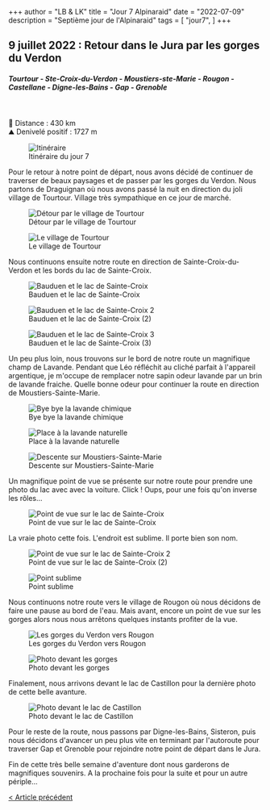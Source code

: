 +++
author = "LB & LK"
title = "Jour 7 Alpinaraid"
date = "2022-07-09"
description = "Septième jour de l'Alpinaraid"
tags = [
    "jour7",
]
+++

## 9 juillet 2022 : Retour dans le Jura par les gorges du Verdon
##### Tourtour - Ste-Croix-du-Verdon - Moustiers-ste-Marie - Rougon - Castellane - Digne-les-Bains - Gap - Grenoble
<br />

📏 Distance : 430 km<br />
⛰️ Denivelé positif : 1727 m

<figure>
    <img loading="lazy" class="image-article" src="/images/day7/map7.jpg" alt="Itinéraire">
    <figcaption class="figure-caption">Itinéraire du jour 7</figcaption>
</figure>

Pour le retour à notre point de départ, nous avons décidé de continuer de traverser de beaux paysages et de passer par les gorges du Verdon.
Nous partons de Draguignan où nous avons passé la nuit en direction du joli village de Tourtour. Village très sympathique en ce jour de marché.

<figure>
    <img loading="lazy" class="image-article" src="/images/day7/IMG_0751.jpg" alt="Détour par le village de Tourtour">
    <figcaption class="figure-caption">Détour par le village de Tourtour</figcaption>
</figure>
<figure>
    <img loading="lazy" class="image-article" src="/images/day7/IMG_0753.jpg" alt="Le village de Tourtour">
    <figcaption class="figure-caption">Le village de Tourtour</figcaption>
</figure>

Nous continuons ensuite notre route en direction de Sainte-Croix-du-Verdon et les bords du lac de Sainte-Croix.

<figure>
    <img loading="lazy" class="image-article" src="/images/day7/IMG_0768.jpg" alt="Bauduen et le lac de Sainte-Croix">
    <figcaption class="figure-caption">Bauduen et le lac de Sainte-Croix</figcaption>
</figure>
<figure>
    <img loading="lazy" class="image-article" src="/images/day7/IMG_0773.jpg" alt="Bauduen et le lac de Sainte-Croix 2">
    <figcaption class="figure-caption">Bauduen et le lac de Sainte-Croix (2)</figcaption>
</figure>
<figure>
    <img loading="lazy" class="image-article" src="/images/day7/IMG_0774.jpg" alt="Bauduen et le lac de Sainte-Croix 3">
    <figcaption class="figure-caption">Bauduen et le lac de Sainte-Croix (3)</figcaption>
</figure>

Un peu plus loin, nous trouvons sur le bord de notre route un magnifique champ de Lavande. Pendant que Léo réfléchit au cliché parfait à l'appareil argentique, je m'occupe de remplacer notre sapin odeur lavande par un brin de lavande fraiche. Quelle bonne odeur pour continuer la route en direction de Moustiers-Sainte-Marie.

<figure>
    <img loading="lazy" class="image-article" src="/images/day7/IMG_0777.jpg" alt="Bye bye la lavande chimique">
    <figcaption class="figure-caption">Bye bye la lavande chimique</figcaption>
</figure>
<figure>
    <img loading="lazy" class="image-article" src="/images/day7/IMG_0778.jpg" alt="Place à la lavande naturelle">
    <figcaption class="figure-caption">Place à la lavande naturelle</figcaption>
</figure>
<figure>
    <img loading="lazy" class="image-article" src="/images/day7/IMG_0787.jpg" alt="Descente sur Moustiers-Sainte-Marie">
    <figcaption class="figure-caption">Descente sur Moustiers-Sainte-Marie</figcaption>
</figure>

Un magnifique point de vue se présente sur notre route pour prendre une photo du lac avec avec la voiture. Click ! Oups, pour une fois qu'on inverse les rôles...

<figure>
    <img loading="lazy" class="image-article" src="/images/day7/IMG_0791.jpg" alt="Point de vue sur le lac de Sainte-Croix">
    <figcaption class="figure-caption">Point de vue sur le lac de Sainte-Croix</figcaption>
</figure>

La vraie photo cette fois. L'endroit est sublime. Il porte bien son nom.

<figure>
    <img loading="lazy" class="image-article" src="/images/day7/IMG_0794.jpg" alt="Point de vue sur le lac de Sainte-Croix 2">
    <figcaption class="figure-caption">Point de vue sur le lac de Sainte-Croix (2)</figcaption>
</figure>
<figure>
    <img loading="lazy" class="image-article" src="/images/day7/IMG_0809.jpg" alt="Point sublime">
    <figcaption class="figure-caption">Point sublime</figcaption>
</figure>

Nous continuons notre route vers le village de Rougon où nous décidons de faire une pause au bord de l'eau. Mais avant, encore un point de vue sur les gorges alors nous nous arrêtons quelques instants profiter de la vue.

<figure>
    <img loading="lazy" class="image-article" src="/images/day7/IMG_0810.jpg" alt="Les gorges du Verdon vers Rougon">
    <figcaption class="figure-caption">Les gorges du Verdon vers Rougon</figcaption>
</figure>
<figure>
    <img loading="lazy" class="image-article" src="/images/day7/IMG_0814.jpg" alt="Photo devant les gorges">
    <figcaption class="figure-caption">Photo devant les gorges</figcaption>
</figure>

Finalement, nous arrivons devant le lac de Castillon pour la dernière photo de cette belle avanture.

<figure>
    <img loading="lazy" class="image-article" src="/images/day7/IMG_0815.jpg" alt="Photo devant le lac de Castillon">
    <figcaption class="figure-caption">Photo devant le lac de Castillon</figcaption>
</figure>

Pour le reste de la route, nous passons par Digne-les-Bains, Sisteron, puis nous décidons d'avancer un peu plus vite en terminant par l'autoroute pour traverser Gap et Grenoble pour rejoindre notre point de départ dans le Jura.

Fin de cette très belle semaine d'aventure dont nous garderons de magnifiques souvenirs. A la prochaine fois pour la suite et pour un autre périple...

<div class="alpinaraid-articles-redirect">
    <span>
        <a href="/alpina/day6" class="button fit">< Article précédent</a>
    </span>
</div>